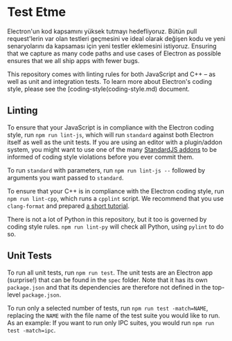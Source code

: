 # Test Etme

Electron'un kod kapsamını yüksek tutmayı hedefliyoruz. Bütün pull request'lerin var olan testleri geçmesini ve ideal olarak değişen kodu ve yeni senaryolarını da kapsaması için yeni testler eklemesini istiyoruz. Ensuring that we capture as many code paths and use cases of Electron as possible ensures that we all ship apps with fewer bugs.

This repository comes with linting rules for both JavaScript and C++ – as well as unit and integration tests. To learn more about Electron's coding style, please see the [coding-style(coding-style.md) document.

## Linting

To ensure that your JavaScript is in compliance with the Electron coding style, run `npm run lint-js`, which will run `standard` against both Electron itself as well as the unit tests. If you are using an editor with a plugin/addon system, you might want to use one of the many [StandardJS addons](standard-addons) to be informed of coding style violations before you ever commit them.

To run `standard` with parameters, run `npm run lint-js --` followed by arguments you want passed to `standard`.

To ensure that your C++ is in compliance with the Electron coding style, run `npm run lint-cpp`, which runs a `cpplint` script. We recommend that you use `clang-format` and prepared [a short tutorial](clang-format.md).

There is not a lot of Python in this repository, but it too is governed by coding style rules. `npm run lint-py` will check all Python, using `pylint` to do so.

## Unit Tests

To run all unit tests, run `npm run test`. The unit tests are an Electron app (surprise!) that can be found in the `spec` folder. Note that it has its own `package.json` and that its dependencies are therefore not defined in the top-level `package.json`.

To run only a selected number of tests, run `npm run test -match=NAME`, replacing the `NAME` with the file name of the test suite you would like to run. As an example: If you want to run only IPC suites, you would run `npm run test -match=ipc`.